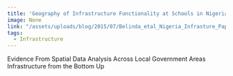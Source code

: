 ```yaml
---
title: 'Geography of Infrastructure Functionality at Schools in Nigeria:'
image: None
link: "/assets/uploads/blog/2015/07/Belinda_etal_Nigeria_Infrasture_Paper-Papers-in-Applied-Geography.pdf"
tags:
  - Infrastructure
---
```


Evidence From Spatial Data Analysis Across Local Government Areas Infrastructure from the Bottom Up
